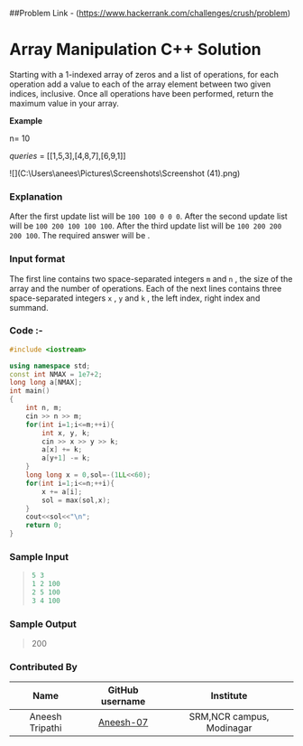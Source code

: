 ##Problem Link - (https://www.hackerrank.com/challenges/crush/problem)

#  Array Manipulation C++ Solution

Starting with a 1-indexed array of zeros and a list of operations, for each operation add a value to each of the array element between two given indices, inclusive. Once all operations have been performed, return the maximum value in your array.

**Example**

n= 10

*queries* = [[1,5,3],[4,8,7],[6,9,1]]

![](C:\Users\anees\Pictures\Screenshots\Screenshot (41).png)

### **Explanation**

After the first update list will be `100 100 0 0 0`.
After the second update list will be `100 200 100 100 100`.
After the third update list will be `100 200 200 200 100`.
The required answer will be .

### Input format

The first line contains two space-separated integers `m` and `n` , the size of the array and the number of operations.
Each of the next lines contains three space-separated integers `x` , `y` and `k` , the left index, right index and summand.

### Code :-

```c++
#include <iostream>

using namespace std;
const int NMAX = 1e7+2;
long long a[NMAX];
int main()
{
    int n, m;
    cin >> n >> m;
    for(int i=1;i<=m;++i){
        int x, y, k;
        cin >> x >> y >> k;
        a[x] += k;
        a[y+1] -= k;
    }
    long long x = 0,sol=-(1LL<<60);
    for(int i=1;i<=n;++i){
        x += a[i];
        sol = max(sol,x);
    }
    cout<<sol<<"\n";
    return 0;
}
```

### Sample Input

> ```c++
> 5 3
> 1 2 100
> 2 5 100
> 3 4 100
> ```

### Sample Output

> 200



### Contributed By

|      Name       |              GitHub username              |         Institute         |
| :-------------: | :---------------------------------------: | :-----------------------: |
| Aneesh Tripathi | [Aneesh-07](https://github.com/Aneesh-07) | SRM,NCR campus, Modinagar |

